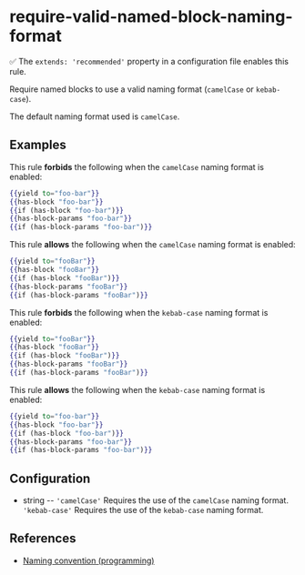 # require-valid-named-block-naming-format

✅ The `extends: 'recommended'` property in a configuration file enables this rule.

Require named blocks to use a valid naming format (`camelCase` or `kebab-case`).

The default naming format used is `camelCase`.

## Examples

This rule **forbids** the following when the `camelCase` naming format is enabled:

```hbs
{{yield to="foo-bar"}}
{{has-block "foo-bar"}}
{{if (has-block "foo-bar")}}
{{has-block-params "foo-bar"}}
{{if (has-block-params "foo-bar")}}
```

This rule **allows** the following when the `camelCase` naming format is enabled:

```hbs
{{yield to="fooBar"}}
{{has-block "fooBar"}}
{{if (has-block "fooBar")}}
{{has-block-params "fooBar"}}
{{if (has-block-params "fooBar")}}
```

This rule **forbids** the following when the `kebab-case` naming format is enabled:

```hbs
{{yield to="fooBar"}}
{{has-block "fooBar"}}
{{if (has-block "fooBar")}}
{{has-block-params "fooBar"}}
{{if (has-block-params "fooBar")}}
```

This rule **allows** the following when the `kebab-case` naming format is enabled:

```hbs
{{yield to="foo-bar"}}
{{has-block "foo-bar"}}
{{if (has-block "foo-bar")}}
{{has-block-params "foo-bar"}}
{{if (has-block-params "foo-bar")}}
```

## Configuration

- string -- `'camelCase'` Requires the use of the `camelCase` naming format. `'kebab-case'` Requires the use of the `kebab-case` naming format.

## References

- [Naming convention (programming)](https://en.wikipedia.org/wiki/Naming_convention_(programming))
